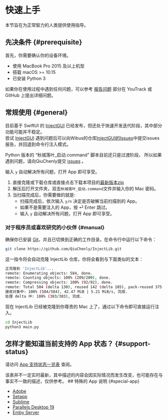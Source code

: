 # 快速上手

本节旨在为正常智力的人类提供使用指导。

## 先决条件 {#prerequisite}

首先，你需要确认你的设备环境。

- 使用 MacBook Pro 2015 及以上机型
- 搭载 macOS >= 10.15
- 已安装 Python 3

[//]: # (此外，请确保你：)

[//]: # ()

[//]: # (CEFR 分数达到 B1（中级，雅思 4.0 - 5.0）或以上)

如果你在使用过程中遇到任何问题，可以参考 [报告问题](report-an-issue.md) 部分在 YouTrack 或 GitHub 上提出详细问题。

## 常规使用 {#general}

<note>
目前基于 SwiftUI 的 <a href="https://github.com/wibus-wee/InjectGUI">InjectGUI</a> 已经发布，但还处于快速开发迭代阶段，其中部分功能可能并不稳定。<br/>
尝试 <a href="https://github.com/wibus-wee/InjectGUI">InjectGUI</a> 遇到问题后可以向Wibus的仓库<a href="https://github.com/wibus-wee/InjectGUI/issues">InjectGUI的Issues</a>中提交issues报告，并回退到命令行注入模式。

Python 版本的 “秋城落叶_启动.command” 脚本目前还只是过渡阶段， 所以如果遇到问题，请向QiuChenly提交 <a href="https://github.com/QiuChenly/InjectLib/issues">issues</a> 。
</note>

输入 `y` 自动解决所有问题，打开 App 即可享受。

1. 直接克隆或下载仓库或直接点击下载本项目的[最新版本zip](https://github.com/QiuChenly/InjectLib/archive/refs/heads/main.zip)
2. 解压后打开文件夹，双击`秋城落叶_启动.command`文件并输入你的 Mac 密码。
3. 当扫描完成后，你需要做的就是:
    - 扫描完成后，依次输入 `y/n` 决定是否破解当前扫描到的 App。
    - 如果不是需要注入的 App，按 <shortcut>⏎ Enter</shortcut> 跳过。
    - 输入 `y` 自动解决所有问题，打开 App 即可享受。

### 对于程序员或喜欢研究的小伙伴 {#manual}

确保你已安装 [Git](https://git-scm.com/)，并且已切换到正确的工作目录。在命令行中运行以下命令：

```Bash
git clone https://github.com/QiuChenly/InjectLib.git
```

这一指令将会自动克隆 InjectLib 仓库，你将会看到与下面类似的文本：

```Bash
正克隆到 'InjectLib'...
remote: Enumerating objects: 584, done.
remote: Counting objects: 100% (209/209), done.
remote: Compressing objects: 100% (92/92), done.
remote: Total 584 (delta 130), reused 142 (delta 105), pack-reused 375
接收对象中: 100% (584/584), 42.47 MiB | 5.21 MiB/s, 完成.
处理 delta 中: 100% (303/303), 完成.
```

现在 InjectLib 已经被克隆到你尊贵的 Mac 上了，通过以下命令即可直接运行注入。

```Bash
cd InjectLib
python3 main.py
```

## 怎样才能知道当前支持的 App 状态？ {#support-status}

请访问 [App 支持状态一览表](app-support-list.md) 查阅。

<note>
该表并不一定实时最新，其中描述的内容会因实际情况而发生改变，也可能存在与事实不一致的描述，仅供参考。
</note>
## 特殊的 App 说明 {#special-app}

- [Adobe](adobe.md)
- [Setapp](setapp.md)
- [Sublime](sublime.md)
- [Parallels Desktop 19](parallels-desktop-19.md)
- [Emby Server](emby-server.md)
